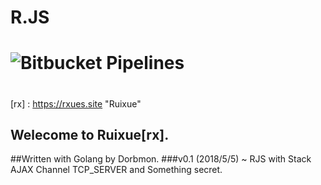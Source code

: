 # R.JS
# ![Bitbucket Pipelines](https://img.shields.io/bitbucket/pipelines/atlassian/adf-builder-javascript.svg?style=for-the-badge)
# 
[rx] : https://rxues.site "Ruixue"
## Welecome to Ruixue[rx].
##Written with Golang by Dorbmon.
###v0.1 (2018/5/5)
~ RJS with Stack AJAX Channel TCP_SERVER and Something secret.